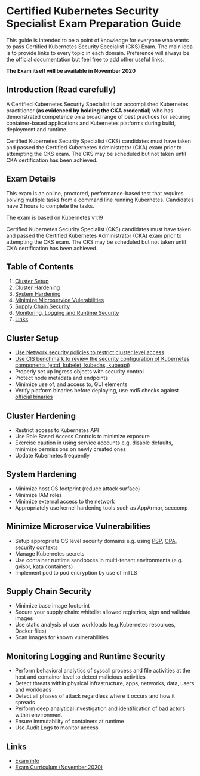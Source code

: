 # Certified Kubernetes Security Specialist Exam Preparation Guide

This guide is intended to be a point of knowledge for everyone who wants to pass Certified Kubernetes Security Specialist (CKS) Exam. 
The main idea is to provide links to every topic in each domain. Preference will always be the official documentation but feel free to add other useful links.

**The Exam itself will be available in November 2020**

## Introduction (Read carefully)

A Certified Kubernetes Security Specialist is an accomplished Kubernetes practitioner (**as evidenced by holding the CKA credential**) who has demonstrated competence on a broad range of best practices for securing container-based applications and Kubernetes platforms during build, deployment and runtime.

Certified Kubernetes Security Specialist (CKS) candidates must have taken and passed the Certified Kubernetes Administrator (CKA) exam prior to attempting the CKS exam. The CKS may be scheduled but not taken until CKA certification has been achieved.

## Exam Details

This exam is an online, proctored, performance-based test that requires solving multiple tasks from a command line running Kubernetes. Candidates have 2 hours to complete the tasks.

The exam is based on Kubernetes v1.19

Certified Kubernetes Security Specialist (CKS) candidates must have taken and passed the Certified Kubernetes Administrator (CKA) exam prior to attempting the CKS exam. The CKS may be scheduled but not taken until CKA certification has been achieved.


## Table of Contents

1. [Cluster Setup](https://github.com/Evalle/CKS/blob/master/README.md#Cluster-Setup)
1. [Cluster Hardening](https://github.com/Evalle/CKS/blob/master/README.md#Cluster-Hardening)
1. [System Hardening](https://github.com/Evalle/CKS/blob/master/README.md#System-Hardening)
1. [Minimize Microservice Vulerabilities](https://github.com/Evalle/CKS/blob/master/README.md#Minimize-Microservice-Vulnerabilities)
1. [Supply Chain Security](https://github.com/Evalle/CKS/blob/master/README.md#Supply-Chain-Security)
1. [Monitoring, Logging and Runtime Security](https://github.com/Evalle/CKS/blob/master/README.md#Monitoring-Logging-and-Runtime-Security)
1. [Links](https://github.com/Evalle/CKS/blob/master/README.md#Links)

## Cluster Setup

- [Use Network security policies to restrict cluster level access](https://kubernetes.io/docs/concepts/services-networking/network-policies/)
- [Use CIS benchmark to review the security configuration of Kubernetes components (etcd, kubelet, kubedns, kubeapi)](https://github.com/aquasecurity/kube-bench)
- Properly set up Ingress objects with security control
- Protect node metadata and endpoints
- Minimize use of, and access to, GUI elements
- Verify platform binaries before deploying, use md5 checks against [official binaries](https://github.com/kubernetes/kubernetes/releases)

## Cluster Hardening

- Restrict access to Kubernetes API
- Use Role Based Access Controls to minimize exposure
- Exercise caution in using service accounts e.g. disable defaults, minimize permissions on newly created ones
- Update Kubernetes frequently

## System Hardening

- Minimize host OS footprint (reduce attack surface)
- Minimize IAM roles
- Minimize external access to the network
- Appropriately use kernel hardening tools such as AppArmor, seccomp

## Minimize Microservice Vulnerabilities

- Setup appropriate OS level security domains e.g. using [PSP](https://kubernetes.io/docs/concepts/policy/pod-security-policy/), [OPA](https://www.openpolicyagent.org/), [security contexts](https://kubernetes.io/docs/tasks/configure-pod-container/security-context/)
- Manage Kubernetes secrets
- Use container runtime sandboxes in multi-tenant environments (e.g. gvisor, kata containers)
- Implement pod to pod encryption by use of mTLS

## Supply Chain Security

- Minimize base image footprint
- Secure your supply chain: whitelist allowed registries, sign and validate images
- Use static analysis of user workloads (e.g.Kubernetes resources, Docker files)
- Scan images for known vulnerabilities

## Monitoring Logging and Runtime Security 

- Perform behavioral analytics of syscall process and file activities at the host and container level to detect malicious activities
- Detect threats within physical infrastructure, apps, networks, data, users and workloads
- Detect all phases of attack regardless where it occurs and how it spreads
- Perform deep analytical investigation and identification of bad actors within environment
- Ensure immutability of containers at runtime
- Use Audit Logs to monitor access

## Links

- [Exam info](https://training.linuxfoundation.org/certification/certified-kubernetes-security-specialist/?utm_source=lftraining&utm_medium=pr&utm_campaign=cks0720)
- [Exam Curriculum (November 2020)](https://github.com/cncf/curriculum/blob/master/CKS_Curriculum_%20v1.19%20Coming%20Soon%20November%202020.pdf)
